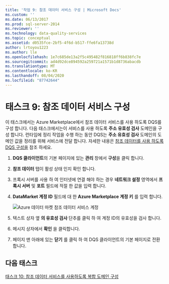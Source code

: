 ```yaml
---
title: '작업 9: 참조 데이터 서비스 구성 | Microsoft Docs'
ms.custom: ''
ms.date: 06/13/2017
ms.prod: sql-server-2014
ms.reviewer: ''
ms.technology: data-quality-services
ms.topic: conceptual
ms.assetid: d0535fce-2bf5-4f6d-b517-ffe6fa13738d
author: lrtoyou1223
ms.author: lle
ms.openlocfilehash: 1e7c685de13a2f5c495482f816818ff6b838fc7e
ms.sourcegitcommit: ad4d92dce894592a259721a1571b1d8736abacdb
ms.translationtype: MT
ms.contentlocale: ko-KR
ms.lasthandoff: 08/04/2020
ms.locfileid: "87742644"
---
```

# <a name="task-9-configuring-a-reference-data-service"></a>태스크 9: 참조 데이터 서비스 구성
  이 태스크에서는 Azure Marketplace에서 참조 데이터 서비스를 사용 하도록 DQS를 구성 합니다. 다음 태스크에서는이 서비스를 사용 하도록 **주소 유효성 검사** 도메인을 구성 합니다. 런타임에 정리 작업을 수행 하는 동안 DQS는 **주소 유효성 검사** 도메인의 도메인 값을 정리를 위해 서비스에 전달 합니다. 자세한 내용은 [참조 데이터를 사용 하도록 DQS 구성을](https://msdn.microsoft.com/library/hh213070.aspx) 참조 하세요.  
  
1.  **DQS 클라이언트**의 기본 페이지에 있는 **관리** 창에서 **구성**을 클릭 합니다.  
  
2.  **참조 데이터** 탭이 활성 상태 인지 확인 합니다.  
  
3.  프록시 서버를 사용 하 여 인터넷에 연결 해야 하는 경우 **네트워크 설정** 영역에서 **프록시 서버** 및 **포트** 필드에 적절 한 값을 입력 합니다.  
  
4.  **DataMarket 계정 ID** 필드에 대 한 **Azure Marketplace 계정 키** 를 입력 합니다.  
  
     ![Azure 데이터 마켓 참조 데이터 서비스 계정](../../2014/tutorials/media/et-configuringareferencedataservice.jpg "Azure 데이터 마켓 참조 데이터 서비스 계정")  
  
5.  텍스트 상자 옆 **의 유효성 검사** 단추를 클릭 하 여 계정 ID의 유효성을 검사 합니다.  
  
6.  메시지 상자에서 **확인** 을 클릭합니다.  
  
7.  페이지 맨 아래에 있는 **닫기** 를 클릭 하 여 DQS 클라이언트의 기본 페이지로 전환 합니다.  
  
## <a name="next-task"></a>다음 태스크  
 [태스크 10: 참조 데이터 서비스를 사용하도록 복합 도메인 구성](../../2014/tutorials/task-10-configuring-composite-domain-to-use-reference-data-service.md)  
  
  

